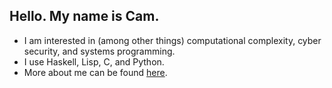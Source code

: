 ## Hello. My name is Cam.
- I am interested in (among other things) computational complexity, cyber security, and systems programming.
- I use Haskell, Lisp, C, and Python.
- More about me can be found [here](https://vibe-876.github.io/).
